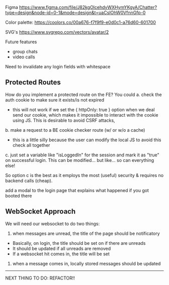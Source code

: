 Figma
https://www.figma.com/file/J82kgOlcehdvWXHymYKgyA/Chatter?type=design&node-id=0-1&mode=design&t=uaCsIOhW0VfnnGfp-0

Color palette:
https://coolors.co/00a676-f7f9f9-e0d0c1-a76d60-601700

SVG's
https://www.svgrepo.com/vectors/avatar/2

Future features

- group chats
- video calls

Need to invalidate any login fields with whitespace

## Protected Routes

How do you implement a protected route on the FE? You could
a. check the auth cookie to make sure it exists/is not expired

- this will not work if we set the { httpOnly: true } option when we deal send our cookie, which makes it impossible to interact with the cookie using JS. This is desirable to avoid CSRF attacks,

b. make a request to a BE cookie checker route (w/ or w/o a cache)

- this is a little silly because the user can modify the local JS to avoid this check all together

c. just set a variable like "isLoggedIn" for the session and mark it as "true" on successful login. This can be modified... but like... so can everything else!

So option c is the best as it employs the most (useful) security & requires no backend calls (cheap).

add a modal to the login page that explains what happened if you got booted there

## WebSocket Approach

We will need our websocket to do two things:

1. when messages are unread, the title of the page should be notificatory

- Basically, on login, the title should be set on if there are unreads
- It should be updated if all unreads are removed
- If a websocket hit comes in, the title will be set

1. when a message comes in, locally stored messages should be updated

---

NEXT THING TO DO: REFACTOR!!
